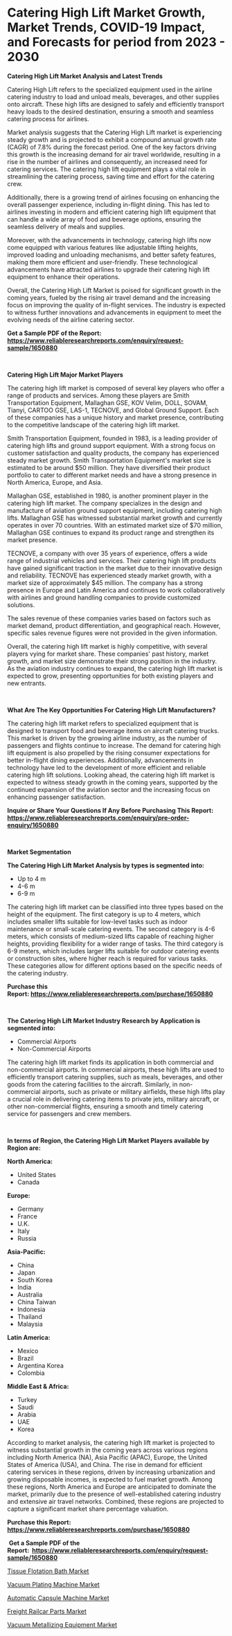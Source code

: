 <p><h1>Catering High Lift Market Growth, Market Trends, COVID-19 Impact, and Forecasts for period from 2023 - 2030</h1></p><p><strong>Catering High Lift Market Analysis and Latest Trends</strong></p>
<p><p>Catering High Lift refers to the specialized equipment used in the airline catering industry to load and unload meals, beverages, and other supplies onto aircraft. These high lifts are designed to safely and efficiently transport heavy loads to the desired destination, ensuring a smooth and seamless catering process for airlines.</p><p>Market analysis suggests that the Catering High Lift market is experiencing steady growth and is projected to exhibit a compound annual growth rate (CAGR) of 7.8% during the forecast period. One of the key factors driving this growth is the increasing demand for air travel worldwide, resulting in a rise in the number of airlines and consequently, an increased need for catering services. The catering high lift equipment plays a vital role in streamlining the catering process, saving time and effort for the catering crew.</p><p>Additionally, there is a growing trend of airlines focusing on enhancing the overall passenger experience, including in-flight dining. This has led to airlines investing in modern and efficient catering high lift equipment that can handle a wide array of food and beverage options, ensuring the seamless delivery of meals and supplies.</p><p>Moreover, with the advancements in technology, catering high lifts now come equipped with various features like adjustable lifting heights, improved loading and unloading mechanisms, and better safety features, making them more efficient and user-friendly. These technological advancements have attracted airlines to upgrade their catering high lift equipment to enhance their operations.</p><p>Overall, the Catering High Lift Market is poised for significant growth in the coming years, fueled by the rising air travel demand and the increasing focus on improving the quality of in-flight services. The industry is expected to witness further innovations and advancements in equipment to meet the evolving needs of the airline catering sector.</p></p>
<p><strong>Get a Sample PDF of the Report:&nbsp; <a href="https://www.reliableresearchreports.com/enquiry/request-sample/1650880">https://www.reliableresearchreports.com/enquiry/request-sample/1650880</a></strong></p>
<p>&nbsp;</p>
<p><strong>Catering High Lift Major Market Players</strong></p>
<p><p>The catering high lift market is composed of several key players who offer a range of products and services. Among these players are Smith Transportation Equipment, Mallaghan GSE, KOV Velim, DOLL, SOVAM, Tianyi, CARTOO GSE, LAS-1, TECNOVE, and Global Ground Support. Each of these companies has a unique history and market presence, contributing to the competitive landscape of the catering high lift market.</p><p>Smith Transportation Equipment, founded in 1983, is a leading provider of catering high lifts and ground support equipment. With a strong focus on customer satisfaction and quality products, the company has experienced steady market growth. Smith Transportation Equipment's market size is estimated to be around $50 million. They have diversified their product portfolio to cater to different market needs and have a strong presence in North America, Europe, and Asia.</p><p>Mallaghan GSE, established in 1980, is another prominent player in the catering high lift market. The company specializes in the design and manufacture of aviation ground support equipment, including catering high lifts. Mallaghan GSE has witnessed substantial market growth and currently operates in over 70 countries. With an estimated market size of $70 million, Mallaghan GSE continues to expand its product range and strengthen its market presence.</p><p>TECNOVE, a company with over 35 years of experience, offers a wide range of industrial vehicles and services. Their catering high lift products have gained significant traction in the market due to their innovative design and reliability. TECNOVE has experienced steady market growth, with a market size of approximately $45 million. The company has a strong presence in Europe and Latin America and continues to work collaboratively with airlines and ground handling companies to provide customized solutions.</p><p>The sales revenue of these companies varies based on factors such as market demand, product differentiation, and geographical reach. However, specific sales revenue figures were not provided in the given information.</p><p>Overall, the catering high lift market is highly competitive, with several players vying for market share. These companies' past history, market growth, and market size demonstrate their strong position in the industry. As the aviation industry continues to expand, the catering high lift market is expected to grow, presenting opportunities for both existing players and new entrants.</p></p>
<p>&nbsp;</p>
<p><strong>What Are The Key Opportunities For Catering High Lift Manufacturers?</strong></p>
<p><p>The catering high lift market refers to specialized equipment that is designed to transport food and beverage items on aircraft catering trucks. This market is driven by the growing airline industry, as the number of passengers and flights continue to increase. The demand for catering high lift equipment is also propelled by the rising consumer expectations for better in-flight dining experiences. Additionally, advancements in technology have led to the development of more efficient and reliable catering high lift solutions. Looking ahead, the catering high lift market is expected to witness steady growth in the coming years, supported by the continued expansion of the aviation sector and the increasing focus on enhancing passenger satisfaction.</p></p>
<p><strong>Inquire or Share Your Questions If Any Before Purchasing This Report: <a href="https://www.reliableresearchreports.com/enquiry/pre-order-enquiry/1650880">https://www.reliableresearchreports.com/enquiry/pre-order-enquiry/1650880</a></strong></p>
<p>&nbsp;</p>
<p><strong>Market Segmentation</strong></p>
<p><strong>The Catering High Lift Market Analysis by types is segmented into:</strong></p>
<p><ul><li>Up to 4 m</li><li>4-6 m</li><li>6-9 m</li></ul></p>
<p><p>The catering high lift market can be classified into three types based on the height of the equipment. The first category is up to 4 meters, which includes smaller lifts suitable for low-level tasks such as indoor maintenance or small-scale catering events. The second category is 4-6 meters, which consists of medium-sized lifts capable of reaching higher heights, providing flexibility for a wider range of tasks. The third category is 6-9 meters, which includes larger lifts suitable for outdoor catering events or construction sites, where higher reach is required for various tasks. These categories allow for different options based on the specific needs of the catering industry.</p></p>
<p><strong>Purchase this Report:&nbsp;<a href="https://www.reliableresearchreports.com/purchase/1650880">https://www.reliableresearchreports.com/purchase/1650880</a></strong></p>
<p>&nbsp;</p>
<p><strong>The Catering High Lift Market Industry Research by Application is segmented into:</strong></p>
<p><ul><li>Commercial Airports</li><li>Non-Commercial Airports</li></ul></p>
<p><p>The catering high lift market finds its application in both commercial and non-commercial airports. In commercial airports, these high lifts are used to efficiently transport catering supplies, such as meals, beverages, and other goods from the catering facilities to the aircraft. Similarly, in non-commercial airports, such as private or military airfields, these high lifts play a crucial role in delivering catering items to private jets, military aircraft, or other non-commercial flights, ensuring a smooth and timely catering service for passengers and crew members.</p></p>
<p>&nbsp;</p>
<p><strong>In terms of Region, the Catering High Lift Market Players available by Region are:</strong></p>
<p>
    <p> <strong> North America: </strong>
        <ul>
            <li>United States</li>
            <li>Canada</li>
        </ul>
        </p> 
    <p> <strong> Europe: </strong>
        <ul>
            <li>Germany</li>
            <li>France</li>
            <li>U.K.</li>
            <li>Italy</li>
            <li>Russia</li>
        </ul>
        </p> 
    <p> <strong> Asia-Pacific: </strong>
        <ul>
            <li>China</li>
            <li>Japan</li>
            <li>South Korea</li>
            <li>India</li>
            <li>Australia</li>
            <li>China Taiwan</li>
            <li>Indonesia</li>
            <li>Thailand</li>
            <li>Malaysia</li>
        </ul>
        </p> 
    <p> <strong> Latin America: </strong>
        <ul>
            <li>Mexico</li>
            <li>Brazil</li>
            <li>Argentina Korea</li>
            <li>Colombia</li>
        </ul>
        </p> 
    <p> <strong> Middle East & Africa: </strong>
        <ul>
            <li>Turkey</li>
            <li>Saudi</li>
            <li>Arabia</li>
            <li>UAE</li>
            <li>Korea</li>
        </ul>
    </p>
    </p>
<p><p>According to market analysis, the catering high lift market is projected to witness substantial growth in the coming years across various regions including North America (NA), Asia Pacific (APAC), Europe, the United States of America (USA), and China. The rise in demand for efficient catering services in these regions, driven by increasing urbanization and growing disposable incomes, is expected to fuel market growth. Among these regions, North America and Europe are anticipated to dominate the market, primarily due to the presence of well-established catering industry and extensive air travel networks. Combined, these regions are projected to capture a significant market share percentage valuation.</p></p>
<p><strong>Purchase this Report: <a href="https://www.reliableresearchreports.com/purchase/1650880">https://www.reliableresearchreports.com/purchase/1650880</a></strong></p>
<p>&nbsp;<strong>Get a Sample PDF of the Report:&nbsp;&nbsp;<a href="https://www.reliableresearchreports.com/enquiry/request-sample/1650880">https://www.reliableresearchreports.com/enquiry/request-sample/1650880</a></strong></p>
<p><strong></strong></p>
<p><p><a href="https://www.linkedin.com/pulse/decoding-tissue-flotation-bath-market-deep-dive-latest-trends-s0cce/">Tissue Flotation Bath Market</a></p><p><a href="https://medium.com/@porteradams98/vacuum-plating-machine-market-size-growth-forecast-2023-2030-1cadc5750688">Vacuum Plating Machine Market</a></p><p><a href="https://www.linkedin.com/pulse/automatic-capsule-machine-market-research-report-provides-g2wgf/">Automatic Capsule Machine Market</a></p><p><a href="https://www.linkedin.com/pulse/freight-railcar-parts-market-research-report-unlocks-analysis-xbore/">Freight Railcar Parts Market</a></p><p><a href="https://medium.com/@zoeyleannon2023/vacuum-metallizing-equipment-market-size-growth-forecast-2023-2030-4b4618103560">Vacuum Metallizing Equipment Market</a></p></p>
